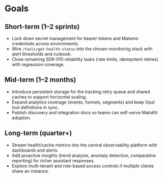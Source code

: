 # Goals

## Short-term (1–2 sprints)
- Lock down secret management for bearer tokens and Matomo credentials across environments.
- Wire `/tools/get-health-status` into the chosen monitoring stack with alert thresholds and runbook.
- Close remaining SDK-010 reliability tasks (rate limits, idempotent retries) with regression coverage.

## Mid-term (1–2 months)
- Introduce persistent storage for the tracking retry queue and shared caches to support horizontal scaling.
- Expand analytics coverage (events, funnels, segments) and keep Opal tool definitions in sync.
- Publish discovery and integration docs so teams can self-serve MatoKit adoption.

## Long-term (quarter+)
- Stream health/cache metrics into the central observability platform with dashboards and alerts.
- Add proactive insights (trend analysis, anomaly detection, comparative reporting) for richer assistant responses.
- Explore multi-tenant and role-based access controls if multiple clients share an instance.
